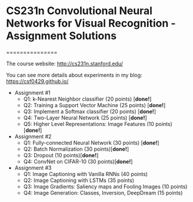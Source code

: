 # CS231n Convolutional Neural Networks for Visual Recognition - Assignment Solutions
===============

The course website: http://cs231n.stanford.edu/

You can see more details about experiments in my blog: https://csf0429.github.io/

 * Assignment #1
 	* Q1: k-Nearest Neighbor classifier (20 points) [**done!**]
 	* Q2: Training a Support Vector Machine (25 points) [**done!**]
 	* Q3: Implement a Softmax classifier (20 points) [**done!**]
 	* Q4: Two-Layer Neural Network (25 points) [**done!**]
 	* Q5: Higher Level Representations: Image Features (10 points) [**done!**]
 * Assignment #2
 	* Q1: Fully-connected Neural Network (30 points) [**done!**]
 	* Q2: Batch Normalization (30 points)[**done!**]
 	* Q3: Dropout (10 points)[**done!**]
 	* Q4: ConvNet on CIFAR-10 (30 points)[**done!**]
 * Assignment #3
 	* Q1: Image Captioning with Vanilla RNNs (40 points)
 	* Q2: Image Captioning with LSTMs (35 points)
 	* Q3: Image Gradients: Saliency maps and Fooling Images (10 points)
 	* Q4: Image Generation: Classes, Inversion, DeepDream (15 points)

